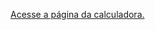 <a href="https://efraimribeirooliveira.github.io/calculadora-graus/">Acesse a página da calculadora.</a>